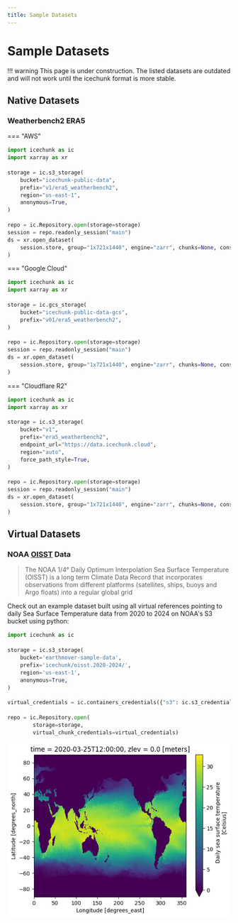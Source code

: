 ```yaml
---
title: Sample Datasets
---
```

# Sample Datasets

!!! warning
    This page is under construction. The listed datasets are outdated and will not work until the icechunk format is more stable.

## Native Datasets

### Weatherbench2 ERA5

=== "AWS"

```python
import icechunk as ic
import xarray as xr

storage = ic.s3_storage(
    bucket="icechunk-public-data",
    prefix="v1/era5_weatherbench2",
    region="us-east-1",
    anonymous=True,
)

repo = ic.Repository.open(storage=storage)
session = repo.readonly_session("main")
ds = xr.open_dataset(
    session.store, group="1x721x1440", engine="zarr", chunks=None, consolidated=False
)
```

=== "Google Cloud"

```python
import icechunk as ic
import xarray as xr

storage = ic.gcs_storage(
    bucket="icechunk-public-data-gcs",
    prefix="v01/era5_weatherbench2",
)

repo = ic.Repository.open(storage=storage)
session = repo.readonly_session("main")
ds = xr.open_dataset(
    session.store, group="1x721x1440", engine="zarr", chunks=None, consolidated=False
)
```

=== "Cloudflare R2"

```python
import icechunk as ic
import xarray as xr

storage = ic.s3_storage(
    bucket="v1",
    prefix="era5_weatherbench2",
    endpoint_url="https://data.icechunk.cloud",
    region="auto",
    force_path_style=True,
)

repo = ic.Repository.open(storage=storage)
session = repo.readonly_session("main")
ds = xr.open_dataset(
    session.store, group="1x721x1440", engine="zarr", chunks=None, consolidated=False
)
```


<!-- === "Tigris" -->

<!-- ```python -->
<!-- import icechunk as ic -->
<!-- import xarray as xr -->

<!-- storage = ic.tigris_storage( -->
<!--     bucket="icechunk-public-data-tigris", -->
<!--     prefix="v01/era5_weatherbench2", -->
<!--     anonymous=True, -->
<!-- ) -->

<!-- repo = ic.Repository.open(storage=storage) -->
<!-- session = repo.readonly_session(branch="main") -->
<!-- ds = xr.open_dataset( -->
<!--     session.store, group="1x721x1440", engine="zarr", chunks=None, consolidated=False -->
<!-- ) -->
<!-- ``` -->

## Virtual Datasets

### NOAA [OISST](https://www.ncei.noaa.gov/products/optimum-interpolation-sst) Data

> The NOAA 1/4° Daily Optimum Interpolation Sea Surface Temperature (OISST) is a long term Climate Data Record that incorporates observations from different platforms (satellites, ships, buoys and Argo floats) into a regular global grid

Check out an example dataset built using all virtual references pointing to daily Sea Surface Temperature data from 2020 to 2024 on NOAA's S3 bucket using python:

```python
import icechunk as ic

storage = ic.s3_storage(
    bucket='earthmover-sample-data',
    prefix='icechunk/oisst.2020-2024/',
    region='us-east-1',
    anonymous=True,
)

virtual_credentials = ic.containers_credentials({"s3": ic.s3_credentials(anonymous=True)})

repo = ic.Repository.open(
        storage=storage,
        virtual_chunk_credentials=virtual_credentials)
```

![oisst](./assets/datasets/oisst.png)
